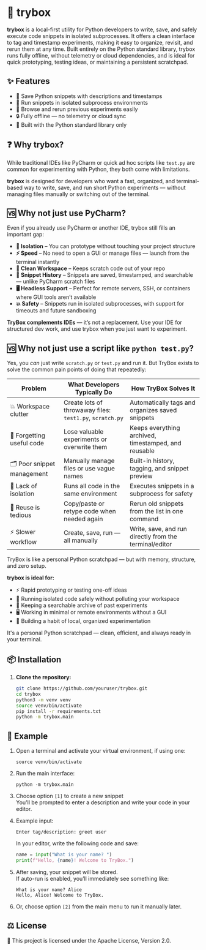 # 🧪 trybox

**trybox** is a local-first utility for Python developers to write, save, and safely execute code snippets in isolated subprocesses. It offers a clean interface to tag and timestamp experiments, making it easy to organize, revisit, and rerun them at any time. Built entirely on the Python standard library, trybox runs fully offline, without telemetry or cloud dependencies, and is ideal for quick prototyping, testing ideas, or maintaining a persistent scratchpad.

## ✨ Features

- 📝 Save Python snippets with descriptions and timestamps  
- 🧱 Run snippets in isolated subprocess environments  
- 📂 Browse and rerun previous experiments easily  
- 🔒 Fully offline — no telemetry or cloud sync  
- 🐍 Built with the Python standard library only  

## ❓ Why trybox?

While traditional IDEs like PyCharm or quick ad hoc scripts like `test.py` are common for experimenting with Python, they both come with limitations.

**trybox** is designed for developers who want a fast, organized, and terminal-based way to write, save, and run short Python experiments — without managing files manually or switching out of the terminal.

## 🆚 Why not just use PyCharm?

Even if you already use PyCharm or another IDE, trybox still fills an important gap:

- **🚧 Isolation** – You can prototype without touching your project structure  
- **⚡ Speed** – No need to open a GUI or manage files — launch from the terminal instantly  
- **📁 Clean Workspace** – Keeps scratch code out of your repo  
- **🧠 Snippet History** – Snippets are saved, timestamped, and searchable — unlike PyCharm scratch files  
- **🖥 Headless Support** – Perfect for remote servers, SSH, or containers where GUI tools aren’t available  
- **💥 Safety** – Snippets run in isolated subprocesses, with support for timeouts and future sandboxing

**TryBox complements IDEs** — it’s not a replacement. Use your IDE for structured dev work, and use trybox when you just want to experiment.

## 🆚 Why not just use a script like `python test.py`?

Yes, you *can* just write `scratch.py` or `test.py` and run it. But TryBox exists to solve the common pain points of doing that repeatedly:

| Problem                         | What Developers Typically Do                 | How TryBox Solves It                                   |
|----------------------------------|-----------------------------------------------|--------------------------------------------------------|
| 💥 Workspace clutter             | Create lots of throwaway files: `test1.py`, `scratch.py` | Automatically tags and organizes saved snippets        |
| 🧠 Forgetting useful code        | Lose valuable experiments or overwrite them    | Keeps everything archived, timestamped, and reusable   |
| 🗂️ Poor snippet management       | Manually manage files or use vague names       | Built-in history, tagging, and snippet preview         |
| 🧪 Lack of isolation             | Runs all code in the same environment          | Executes snippets in a subprocess for safety           |
| 🐍 Reuse is tedious              | Copy/paste or retype code when needed again    | Rerun old snippets from the list in one command        |
| ⚡ Slower workflow               | Create, save, run — all manually               | Write, save, and run directly from the terminal/editor |

TryBox is like a personal Python scratchpad — but with memory, structure, and zero setup.

**trybox is ideal for:**

- ⚡ Rapid prototyping or testing one-off ideas  
- 🧪 Running isolated code safely without polluting your workspace  
- 🧠 Keeping a searchable archive of past experiments  
- 🖥 Working in minimal or remote environments without a GUI  
- 🧰 Building a habit of local, organized experimentation  

It's a personal Python scratchpad — clean, efficient, and always ready in your terminal.

## 📦 Installation

1. **Clone the repository:**

   ```bash
   git clone https://github.com/youruser/trybox.git
   cd trybox
   python3 -m venv venv
   source venv/bin/activate
   pip install -r requirements.txt
   python -m trybox.main

## 🧪 Example

1. Open a terminal and activate your virtual environment, if using one:
    ```
    source venv/bin/activate
    ```

2. Run the main interface:
    ```
    python -m trybox.main
    ```

3. Choose option `[1]` to create a new snippet  
   You'll be prompted to enter a description and write your code in your editor.

4. Example input:
    ```
    Enter tag/description: greet user
    ```

    In your editor, write the following code and save:

    ```python
    name = input("What is your name? ")
    print(f"Hello, {name}! Welcome to TryBox.")
    ```

5. After saving, your snippet will be stored.  
   If auto-run is enabled, you’ll immediately see something like:

    ```
    What is your name? Alice
    Hello, Alice! Welcome to TryBox.
    ```

6. Or, choose option `[2]` from the main menu to run it manually later.

## ⚖️ License

📜 This project is licensed under the Apache License, Version 2.0.
